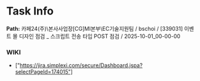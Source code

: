 # Task Info

**Path:** 카페24(주)\본사사업장\[CG]MI본부\EC기술지원팀 / bschoi / [339031] 이벤트 몰 디자인 점검 _ 스크립트 전송 타입 POST 점검 / 2025-10-01_00-00-00

### WIKI
- ["https://jira.simplexi.com/secure/Dashboard.jspa?selectPageId=174015"]


